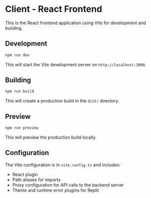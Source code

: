 # Client - React Frontend

This is the React frontend application using Vite for development and building.

## Development

```bash
npm run dev
```

This will start the Vite development server on `http://localhost:3000`.

## Building

```bash
npm run build
```

This will create a production build in the `dist/` directory.

## Preview

```bash
npm run preview
```

This will preview the production build locally.

## Configuration

The Vite configuration is in `vite.config.ts` and includes:
- React plugin
- Path aliases for imports
- Proxy configuration for API calls to the backend server
- Theme and runtime error plugins for Replit
